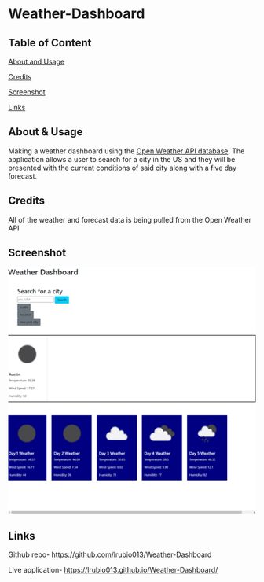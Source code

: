 # Weather-Dashboard
## Table of Content
[About and Usage](#about--usage)

[Credits](#credits)

[Screenshot](#screenshot)

[Links](#links)

## About & Usage
Making a weather dashboard using the [Open Weather API database](https://openweathermap.org/forecast5). The application allows a user to search for a city in the US and they will be presented with the current conditions of said city along with a five day forecast.

## Credits
All of the weather and forecast data is being pulled from the Open Weather API

## Screenshot
<img src="./assets/images/sample.png">

## Links
Github repo- https://github.com/lrubio013/Weather-Dashboard

Live application- https://lrubio013.github.io/Weather-Dashboard/